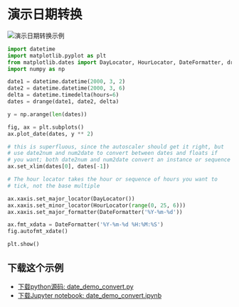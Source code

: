 # 演示日期转换

![演示日期转换示例](https://matplotlib.org/_images/sphx_glr_date_demo_convert_001.png)

```python
import datetime
import matplotlib.pyplot as plt
from matplotlib.dates import DayLocator, HourLocator, DateFormatter, drange
import numpy as np

date1 = datetime.datetime(2000, 3, 2)
date2 = datetime.datetime(2000, 3, 6)
delta = datetime.timedelta(hours=6)
dates = drange(date1, date2, delta)

y = np.arange(len(dates))

fig, ax = plt.subplots()
ax.plot_date(dates, y ** 2)

# this is superfluous, since the autoscaler should get it right, but
# use date2num and num2date to convert between dates and floats if
# you want; both date2num and num2date convert an instance or sequence
ax.set_xlim(dates[0], dates[-1])

# The hour locator takes the hour or sequence of hours you want to
# tick, not the base multiple

ax.xaxis.set_major_locator(DayLocator())
ax.xaxis.set_minor_locator(HourLocator(range(0, 25, 6)))
ax.xaxis.set_major_formatter(DateFormatter('%Y-%m-%d'))

ax.fmt_xdata = DateFormatter('%Y-%m-%d %H:%M:%S')
fig.autofmt_xdate()

plt.show()
```

## 下载这个示例
            
- [下载python源码: date_demo_convert.py](https://matplotlib.org/_downloads/date_demo_convert.py)
- [下载Jupyter notebook: date_demo_convert.ipynb](https://matplotlib.org/_downloads/date_demo_convert.ipynb)
